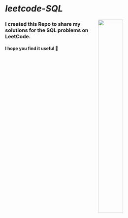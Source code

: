 # *leetcode-SQL*
<img align="right" src="https://media4.giphy.com/media/v1.Y2lkPTc5MGI3NjExeG5hcHF3cnI1NnBrMXk3YjZ1aHF4NTZ4cmxnNnhnOXdteWY4ZWl3ayZlcD12MV9pbnRlcm5hbF9naWZfYnlfaWQmY3Q9Zw/H03PuVdwREB21ANkLX/giphy.gif?raw=true" width=40%>

###  I created this Repo to share my solutions for the SQL problems on LeetCode.

#### I hope you find it useful 🙌
